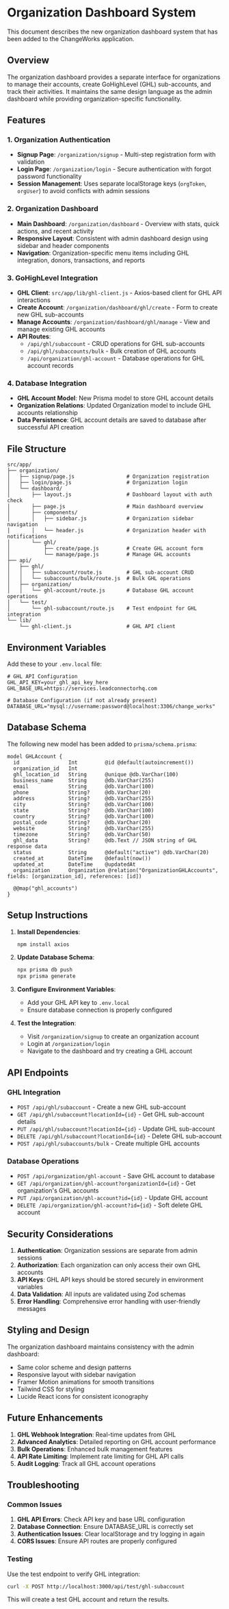 # Organization Dashboard System

This document describes the new organization dashboard system that has been added to the ChangeWorks application.

## Overview

The organization dashboard provides a separate interface for organizations to manage their accounts, create GoHighLevel (GHL) sub-accounts, and track their activities. It maintains the same design language as the admin dashboard while providing organization-specific functionality.

## Features

### 1. Organization Authentication
- **Signup Page**: `/organization/signup` - Multi-step registration form with validation
- **Login Page**: `/organization/login` - Secure authentication with forgot password functionality
- **Session Management**: Uses separate localStorage keys (`orgToken`, `orgUser`) to avoid conflicts with admin sessions

### 2. Organization Dashboard
- **Main Dashboard**: `/organization/dashboard` - Overview with stats, quick actions, and recent activity
- **Responsive Layout**: Consistent with admin dashboard design using sidebar and header components
- **Navigation**: Organization-specific menu items including GHL integration, donors, transactions, and reports

### 3. GoHighLevel Integration
- **GHL Client**: `src/app/lib/ghl-client.js` - Axios-based client for GHL API interactions
- **Create Account**: `/organization/dashboard/ghl/create` - Form to create new GHL sub-accounts
- **Manage Accounts**: `/organization/dashboard/ghl/manage` - View and manage existing GHL accounts
- **API Routes**: 
  - `/api/ghl/subaccount` - CRUD operations for GHL sub-accounts
  - `/api/ghl/subaccounts/bulk` - Bulk creation of GHL accounts
  - `/api/organization/ghl-account` - Database operations for GHL account records

### 4. Database Integration
- **GHL Account Model**: New Prisma model to store GHL account details
- **Organization Relations**: Updated Organization model to include GHL accounts relationship
- **Data Persistence**: GHL account details are saved to database after successful API creation

## File Structure

```
src/app/
├── organization/
│   ├── signup/page.js                 # Organization registration
│   ├── login/page.js                  # Organization login
│   └── dashboard/
│       ├── layout.js                  # Dashboard layout with auth check
│       ├── page.js                    # Main dashboard overview
│       ├── components/
│       │   ├── sidebar.js             # Organization sidebar navigation
│       │   └── header.js              # Organization header with notifications
│       └── ghl/
│           ├── create/page.js         # Create GHL account form
│           └── manage/page.js         # Manage GHL accounts
├── api/
│   ├── ghl/
│   │   ├── subaccount/route.js        # GHL sub-account CRUD
│   │   └── subaccounts/bulk/route.js  # Bulk GHL operations
│   ├── organization/
│   │   └── ghl-account/route.js       # Database GHL account operations
│   └── test/
│       └── ghl-subaccount/route.js    # Test endpoint for GHL integration
└── lib/
    └── ghl-client.js                  # GHL API client
```

## Environment Variables

Add these to your `.env.local` file:

```env
# GHL API Configuration
GHL_API_KEY=your_ghl_api_key_here
GHL_BASE_URL=https://services.leadconnectorhq.com

# Database Configuration (if not already present)
DATABASE_URL="mysql://username:password@localhost:3306/change_works"
```

## Database Schema

The following new model has been added to `prisma/schema.prisma`:

```prisma
model GHLAccount {
  id                Int         @id @default(autoincrement())
  organization_id   Int
  ghl_location_id   String      @unique @db.VarChar(100)
  business_name     String      @db.VarChar(255)
  email             String      @db.VarChar(100)
  phone             String?     @db.VarChar(20)
  address           String?     @db.VarChar(255)
  city              String?     @db.VarChar(100)
  state             String?     @db.VarChar(100)
  country           String?     @db.VarChar(100)
  postal_code       String?     @db.VarChar(20)
  website           String?     @db.VarChar(255)
  timezone          String?     @db.VarChar(50)
  ghl_data          String?     @db.Text // JSON string of GHL response data
  status            String      @default("active") @db.VarChar(20)
  created_at        DateTime    @default(now())
  updated_at        DateTime    @updatedAt
  organization      Organization @relation("OrganizationGHLAccounts", fields: [organization_id], references: [id])

  @@map("ghl_accounts")
}
```

## Setup Instructions

1. **Install Dependencies**:
   ```bash
   npm install axios
   ```

2. **Update Database Schema**:
   ```bash
   npx prisma db push
   npx prisma generate
   ```

3. **Configure Environment Variables**:
   - Add your GHL API key to `.env.local`
   - Ensure database connection is properly configured

4. **Test the Integration**:
   - Visit `/organization/signup` to create an organization account
   - Login at `/organization/login`
   - Navigate to the dashboard and try creating a GHL account

## API Endpoints

### GHL Integration
- `POST /api/ghl/subaccount` - Create a new GHL sub-account
- `GET /api/ghl/subaccount?locationId={id}` - Get GHL sub-account details
- `PUT /api/ghl/subaccount?locationId={id}` - Update GHL sub-account
- `DELETE /api/ghl/subaccount?locationId={id}` - Delete GHL sub-account
- `POST /api/ghl/subaccounts/bulk` - Create multiple GHL accounts

### Database Operations
- `POST /api/organization/ghl-account` - Save GHL account to database
- `GET /api/organization/ghl-account?organizationId={id}` - Get organization's GHL accounts
- `PUT /api/organization/ghl-account?id={id}` - Update GHL account
- `DELETE /api/organization/ghl-account?id={id}` - Soft delete GHL account

## Security Considerations

1. **Authentication**: Organization sessions are separate from admin sessions
2. **Authorization**: Each organization can only access their own GHL accounts
3. **API Keys**: GHL API keys should be stored securely in environment variables
4. **Data Validation**: All inputs are validated using Zod schemas
5. **Error Handling**: Comprehensive error handling with user-friendly messages

## Styling and Design

The organization dashboard maintains consistency with the admin dashboard:
- Same color scheme and design patterns
- Responsive layout with sidebar navigation
- Framer Motion animations for smooth transitions
- Tailwind CSS for styling
- Lucide React icons for consistent iconography

## Future Enhancements

1. **GHL Webhook Integration**: Real-time updates from GHL
2. **Advanced Analytics**: Detailed reporting on GHL account performance
3. **Bulk Operations**: Enhanced bulk management features
4. **API Rate Limiting**: Implement rate limiting for GHL API calls
5. **Audit Logging**: Track all GHL account operations

## Troubleshooting

### Common Issues

1. **GHL API Errors**: Check API key and base URL configuration
2. **Database Connection**: Ensure DATABASE_URL is correctly set
3. **Authentication Issues**: Clear localStorage and try logging in again
4. **CORS Issues**: Ensure API routes are properly configured

### Testing

Use the test endpoint to verify GHL integration:
```bash
curl -X POST http://localhost:3000/api/test/ghl-subaccount
```

This will create a test GHL account and return the results.
